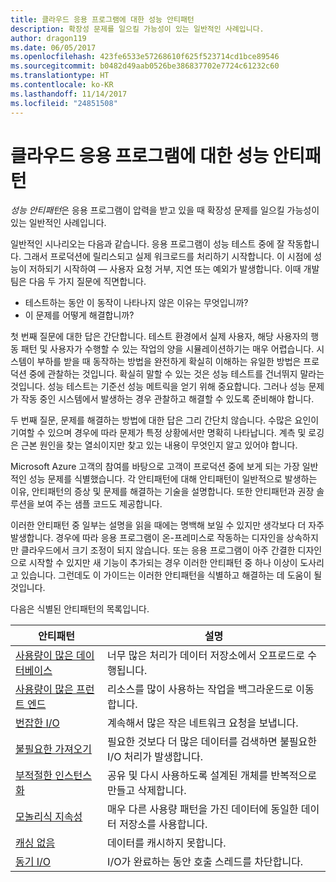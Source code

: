```yaml
---
title: 클라우드 응용 프로그램에 대한 성능 안티패턴
description: 확장성 문제를 일으킬 가능성이 있는 일반적인 사례입니다.
author: dragon119
ms.date: 06/05/2017
ms.openlocfilehash: 423fe6533e57268610f625f523714cd1bce89546
ms.sourcegitcommit: b0482d49aab0526be386837702e7724c61232c60
ms.translationtype: HT
ms.contentlocale: ko-KR
ms.lasthandoff: 11/14/2017
ms.locfileid: "24851508"
---
```

# <a name="performance-antipatterns-for-cloud-applications"></a>클라우드 응용 프로그램에 대한 성능 안티패턴

*성능 안티패턴*은 응용 프로그램이 압력을 받고 있을 때 확장성 문제를 일으킬 가능성이 있는 일반적인 사례입니다. 

일반적인 시나리오는 다음과 같습니다. 응용 프로그램이 성능 테스트 중에 잘 작동합니다. 그래서 프로덕션에 릴리스되고 실제 워크로드를 처리하기 시작합니다. 이 시점에 성능이 저하되기 시작하여 &mdash; 사용자 요청 거부, 지연 또는 예외가 발생합니다. 이때 개발 팀은 다음 두 가지 질문에 직면합니다.

- 테스트하는 동안 이 동작이 나타나지 않은 이유는 무엇입니까?
- 이 문제를 어떻게 해결합니까?

첫 번째 질문에 대한 답은 간단합니다. 테스트 환경에서 실제 사용자, 해당 사용자의 행동 패턴 및 사용자가 수행할 수 있는 작업의 양을 시뮬레이션하기는 매우 어렵습니다. 시스템이 부하를 받을 때 동작하는 방법을 완전하게 확실히 이해하는 유일한 방법은 프로덕션 중에 관찰하는 것입니다. 확실히 말할 수 있는 것은 성능 테스트를 건너뛰지 말라는 것입니다. 성능 테스트는 기준선 성능 메트릭을 얻기 위해 중요합니다. 그러나 성능 문제가 작동 중인 시스템에서 발생하는 경우 관찰하고 해결할 수 있도록 준비해야 합니다.

두 번째 질문, 문제를 해결하는 방법에 대한 답은 그리 간단치 않습니다. 수많은 요인이 기여할 수 있으며 경우에 따라 문제가 특정 상황에서만 명확히 나타납니다. 계측 및 로깅은 근본 원인을 찾는 열쇠이지만 찾고 있는 내용이 무엇인지 알고 있어야 합니다. 

Microsoft Azure 고객의 참여를 바탕으로 고객이 프로덕션 중에 보게 되는 가장 일반적인 성능 문제를 식별했습니다. 각 안티패턴에 대해 안티패턴이 일반적으로 발생하는 이유, 안티패턴의 증상 및 문제를 해결하는 기술을 설명합니다. 또한 안티패턴과 권장 솔루션을 보여 주는 샘플 코드도 제공합니다. 

이러한 안티패턴 중 일부는 설명을 읽을 때에는 명백해 보일 수 있지만 생각보다 더 자주 발생합니다. 경우에 따라 응용 프로그램이 온-프레미스로 작동하는 디자인을 상속하지만 클라우드에서 크기 조정이 되지 않습니다. 또는 응용 프로그램이 아주 간결한 디자인으로 시작할 수 있지만 새 기능이 추가되는 경우 이러한 안티패턴 중 하나 이상이 도사리고 있습니다. 그런데도 이 가이드는 이러한 안티패턴을 식별하고 해결하는 데 도움이 될 것입니다.

다음은 식별된 안티패턴의 목록입니다. 

| 안티패턴 | 설명 |
|-------------|-------------|
| [사용량이 많은 데이터베이스][BusyDatabase] | 너무 많은 처리가 데이터 저장소에서 오프로드로 수행됩니다. |
| [사용량이 많은 프런트 엔드][BusyFrontEnd] | 리소스를 많이 사용하는 작업을 백그라운드로 이동합니다. |
| [번잡한 I/O][ChattyIO] | 계속해서 많은 작은 네트워크 요청을 보냅니다. |
| [불필요한 가져오기][ExtraneousFetching] | 필요한 것보다 더 많은 데이터를 검색하면 불필요한 I/O 처리가 발생합니다. |
| [부적절한 인스턴스화][ImproperInstantiation] | 공유 및 다시 사용하도록 설계된 개체를 반복적으로 만들고 삭제합니다. |
| [모놀리식 지속성][MonolithicPersistence] | 매우 다른 사용량 패턴을 가진 데이터에 동일한 데이터 저장소를 사용합니다. |
| [캐싱 없음][NoCaching] | 데이터를 캐시하지 못합니다. |
| [동기 I/O][SynchronousIO] | I/O가 완료하는 동안 호출 스레드를 차단합니다. | 

[BusyDatabase]: ./busy-database/index.md
[BusyFrontEnd]: ./busy-front-end/index.md
[ChattyIO]: ./chatty-io/index.md
[ExtraneousFetching]: ./extraneous-fetching/index.md
[ImproperInstantiation]: ./improper-instantiation/index.md
[MonolithicPersistence]: ./monolithic-persistence/index.md
[NoCaching]: ./no-caching/index.md
[SynchronousIO]: ./synchronous-io/index.md